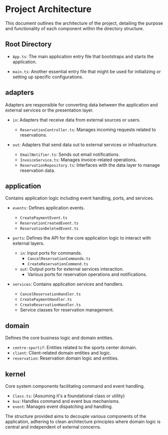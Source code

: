 # Project Architecture

This document outlines the architecture of the project, detailing the purpose and functionality of each component within the directory structure.

## Root Directory

- `App.ts`: The main application entry file that bootstraps and starts the application.

- `main.ts`: Another essential entry file that might be used for initializing or setting up specific configurations.

## adapters

Adapters are responsible for converting data between the application and external services or the presentation layer.

- `in`: Adapters that receive data from external sources or users.
  - `ReservationController.ts`: Manages incoming requests related to reservations.

- `out`: Adapters that send data out to external services or infrastructure.
  - `EmailNotifier.ts`: Sends out email notifications.
  - `InvoiceService.ts`: Manages invoice-related operations.
  - `ReservationRepository.ts`: Interfaces with the data layer to manage reservation data.

## application

Contains application logic including event handling, ports, and services.

- `events`: Defines application events.
  - `CreatePaymentEvent.ts`
  - `ReservationCreatedEvent.ts`
  - `ReservationDeletedEvent.ts`

- `ports`: Defines the API for the core application logic to interact with external layers.
  - `in`: Input ports for commands.
    - `CancelReservationCommande.ts`
    - `CreateReservationCommend.ts`
  - `out`: Output ports for external services interaction.
    - Various ports for reservation operations and notifications.

- `services`: Contains application services and handlers.
  - `CancelReservationHandler.ts`
  - `CreatePaymentHandler.ts`
  - `CreateReservationHandler.ts`
  - Service classes for reservation management.

## domain

Defines the core business logic and domain entities.

- `centre-sportif`: Entities related to the sports center domain.
- `client`: Client-related domain entities and logic.
- `reservation`: Reservation domain logic and entities.

## kernel

Core system components facilitating command and event handling.

- `Class.ts`: (Assuming it's a foundational class or utility)
- `bus`: Handles command and event bus mechanisms.
- `event`: Manages event dispatching and handling.

The structure provided aims to decouple various components of the application, adhering to clean architecture principles where domain logic is central and independent of external concerns.
